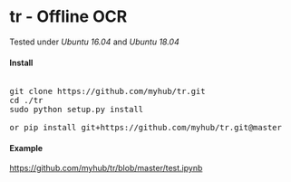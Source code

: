# tr - Offline OCR
Tested under *Ubuntu 16.04* and *Ubuntu 18.04*

#### Install
<pre> 
git clone https://github.com/myhub/tr.git
cd ./tr
sudo python setup.py install

or pip install git+https://github.com/myhub/tr.git@master
</pre>

#### Example
https://github.com/myhub/tr/blob/master/test.ipynb
